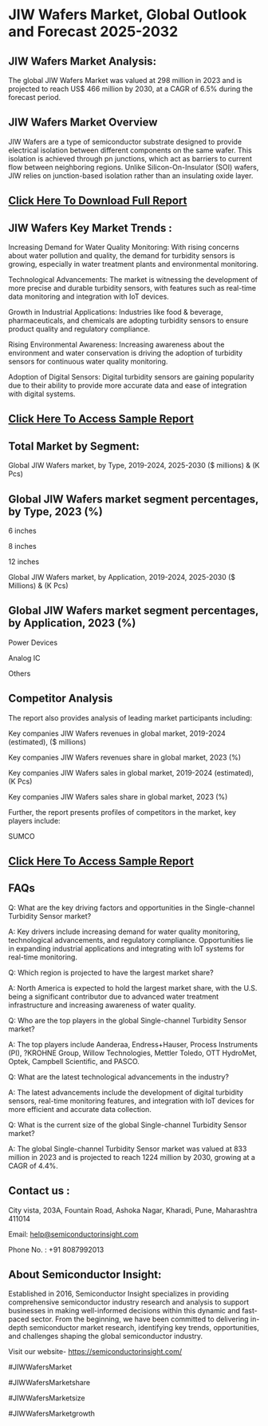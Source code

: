 JIW Wafers Market, Global Outlook and Forecast 2025-2032
=
JIW Wafers Market Analysis:
-
The global JIW Wafers Market was valued at 298 million in 2023 and is projected to reach US$ 466 million by 2030, at a CAGR of 6.5% during the forecast period.

JIW Wafers Market Overview
-
JIW Wafers are a type of semiconductor substrate designed to provide electrical isolation between different components on the same wafer. This isolation is achieved through pn junctions, which act as barriers to current flow between neighboring regions. Unlike Silicon-On-Insulator (SOI) wafers, JIW relies on junction-based isolation rather than an insulating oxide layer.

[Click Here To Download Full Report](https://semiconductorinsight.com/report/jiw-wafers-market/)
-

JIW Wafers Key Market Trends  :
-
Increasing Demand for Water Quality Monitoring: With rising concerns about water pollution and quality, the demand for turbidity sensors is growing, especially in water treatment plants and environmental monitoring.

Technological Advancements: The market is witnessing the development of more precise and durable turbidity sensors, with features such as real-time data monitoring and integration with IoT devices.

Growth in Industrial Applications: Industries like food & beverage, pharmaceuticals, and chemicals are adopting turbidity sensors to ensure product quality and regulatory compliance.

Rising Environmental Awareness: Increasing awareness about the environment and water conservation is driving the adoption of turbidity sensors for continuous water quality monitoring.

Adoption of Digital Sensors: Digital turbidity sensors are gaining popularity due to their ability to provide more accurate data and ease of integration with digital systems.


[Click Here To Access Sample Report](https://semiconductorinsight.com/download-sample-report/?product_id=92808)
-

Total Market by Segment:
-
Global JIW Wafers market, by Type, 2019-2024, 2025-2030 ($ millions) & (K Pcs)

Global JIW Wafers market segment percentages, by Type, 2023 (%)
-
6 inches

8 inches

12 inches

Global JIW Wafers market, by Application, 2019-2024, 2025-2030 ($ Millions) & (K Pcs)

Global JIW Wafers market segment percentages, by Application, 2023 (%)
-
Power Devices

Analog IC

Others

Competitor Analysis
-
The report also provides analysis of leading market participants including:

Key companies JIW Wafers revenues in global market, 2019-2024 (estimated), ($ millions)

Key companies JIW Wafers revenues share in global market, 2023 (%)

Key companies JIW Wafers sales in global market, 2019-2024 (estimated), (K Pcs)

Key companies JIW Wafers sales share in global market, 2023 (%)

Further, the report presents profiles of competitors in the market, key players include:

SUMCO


[Click Here To Access Sample Report](https://semiconductorinsight.com/download-sample-report/?product_id=92808)
-

FAQs
-
Q: What are the key driving factors and opportunities in the Single-channel Turbidity Sensor market?

A: Key drivers include increasing demand for water quality monitoring, technological advancements, and regulatory compliance. Opportunities lie in expanding industrial applications and integrating with IoT systems for real-time monitoring.

Q: Which region is projected to have the largest market share?

A: North America is expected to hold the largest market share, with the U.S. being a significant contributor due to advanced water treatment infrastructure and increasing awareness of water quality.

Q: Who are the top players in the global Single-channel Turbidity Sensor market?

A: The top players include Aanderaa, Endress+Hauser, Process Instruments (PI), ?KROHNE Group, Willow Technologies, Mettler Toledo, OTT HydroMet, Optek, Campbell Scientific, and PASCO.

Q: What are the latest technological advancements in the industry?

A: The latest advancements include the development of digital turbidity sensors, real-time monitoring features, and integration with IoT devices for more efficient and accurate data collection.

Q: What is the current size of the global Single-channel Turbidity Sensor market?

A: The global Single-channel Turbidity Sensor market was valued at 833 million in 2023 and is projected to reach 1224 million by 2030, growing at a CAGR of 4.4%.


Contact us :
-
City vista, 203A, Fountain Road, Ashoka Nagar, Kharadi, Pune, Maharashtra 411014

Email: help@semiconductorinsight.com

Phone No. : +91 8087992013

 About Semiconductor Insight:
-
Established in 2016, Semiconductor Insight specializes in providing comprehensive semiconductor industry research and analysis to support businesses in making well-informed decisions within this dynamic and fast-paced sector. From the beginning, we have been committed to delivering in-depth semiconductor market research, identifying key trends, opportunities, and challenges shaping the global semiconductor industry.

 

Visit our website- https://semiconductorinsight.com/


#JIWWafersMarket

#JIWWafersMarketshare

#JIWWafersMarketsize

#JIWWafersMarketgrowth
